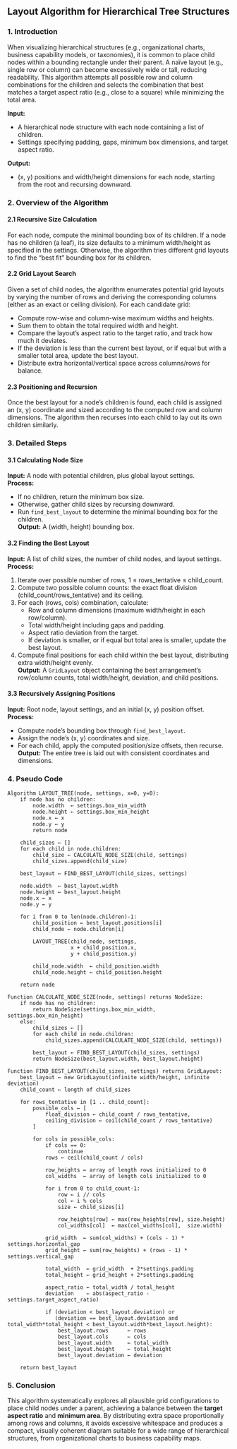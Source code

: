 ## Layout Algorithm for Hierarchical Tree Structures

### 1. Introduction

When visualizing hierarchical structures (e.g., organizational charts, business capability models, or taxonomies), it is common to place child nodes within a bounding rectangle under their parent. A naïve layout (e.g., single row or column) can become excessively wide or tall, reducing readability. This algorithm attempts all possible row and column combinations for the children and selects the combination that best matches a target aspect ratio (e.g., close to a square) while minimizing the total area.

**Input:**
- A hierarchical node structure with each node containing a list of children.
- Settings specifying padding, gaps, minimum box dimensions, and target aspect ratio.

**Output:**
- (x, y) positions and width/height dimensions for each node, starting from the root and recursing downward.

### 2. Overview of the Algorithm

#### 2.1 Recursive Size Calculation
For each node, compute the minimal bounding box of its children. If a node has no children (a leaf), its size defaults to a minimum width/height as specified in the settings. Otherwise, the algorithm tries different grid layouts to find the “best fit” bounding box for its children.

#### 2.2 Grid Layout Search
Given a set of child nodes, the algorithm enumerates potential grid layouts by varying the number of rows and deriving the corresponding columns (either as an exact or ceiling division). For each candidate grid:
- Compute row-wise and column-wise maximum widths and heights.
- Sum them to obtain the total required width and height.
- Compare the layout’s aspect ratio to the target ratio, and track how much it deviates.
- If the deviation is less than the current best layout, or if equal but with a smaller total area, update the best layout.
- Distribute extra horizontal/vertical space across columns/rows for balance.

#### 2.3 Positioning and Recursion
Once the best layout for a node’s children is found, each child is assigned an (x, y) coordinate and sized according to the computed row and column dimensions. The algorithm then recurses into each child to lay out its own children similarly.

### 3. Detailed Steps

#### 3.1 Calculating Node Size

**Input:** A node with potential children, plus global layout settings.  
**Process:**  
- If no children, return the minimum box size.  
- Otherwise, gather child sizes by recursing downward.  
- Run `find_best_layout` to determine the minimal bounding box for the children.  
**Output:** A (width, height) bounding box.

#### 3.2 Finding the Best Layout

**Input:** A list of child sizes, the number of child nodes, and layout settings.  
**Process:**  
1. Iterate over possible number of rows, 1 ≤ rows_tentative ≤ child_count.  
2. Compute two possible column counts: the exact float division (child_count/rows_tentative) and its ceiling.  
3. For each (rows, cols) combination, calculate:
   - Row and column dimensions (maximum width/height in each row/column).  
   - Total width/height including gaps and padding.  
   - Aspect ratio deviation from the target.  
   - If deviation is smaller, or if equal but total area is smaller, update the best layout.  
4. Compute final positions for each child within the best layout, distributing extra width/height evenly.  
**Output:** A `GridLayout` object containing the best arrangement’s row/column counts, total width/height, deviation, and child positions.

#### 3.3 Recursively Assigning Positions

**Input:** Root node, layout settings, and an initial (x, y) position offset.  
**Process:**  
- Compute node’s bounding box through `find_best_layout`.  
- Assign the node’s (x, y) coordinates and size.  
- For each child, apply the computed position/size offsets, then recurse.  
**Output:** The entire tree is laid out with consistent coordinates and dimensions.

### 4. Pseudo Code

```text
Algorithm LAYOUT_TREE(node, settings, x=0, y=0):
    if node has no children:
        node.width  ← settings.box_min_width
        node.height ← settings.box_min_height
        node.x ← x
        node.y ← y
        return node

    child_sizes ← []
    for each child in node.children:
        child_size ← CALCULATE_NODE_SIZE(child, settings)
        child_sizes.append(child_size)

    best_layout ← FIND_BEST_LAYOUT(child_sizes, settings)

    node.width  ← best_layout.width
    node.height ← best_layout.height
    node.x ← x
    node.y ← y

    for i from 0 to len(node.children)-1:
        child_position ← best_layout.positions[i]
        child_node ← node.children[i]

        LAYOUT_TREE(child_node, settings,
                    x + child_position.x,
                    y + child_position.y)

        child_node.width  ← child_position.width
        child_node.height ← child_position.height

    return node

Function CALCULATE_NODE_SIZE(node, settings) returns NodeSize:
    if node has no children:
        return NodeSize(settings.box_min_width, settings.box_min_height)
    else:
        child_sizes ← []
        for each child in node.children:
            child_sizes.append(CALCULATE_NODE_SIZE(child, settings))

        best_layout ← FIND_BEST_LAYOUT(child_sizes, settings)
        return NodeSize(best_layout.width, best_layout.height)

Function FIND_BEST_LAYOUT(child_sizes, settings) returns GridLayout:
    best_layout ← new GridLayout(infinite width/height, infinite deviation)
    child_count ← length of child_sizes

    for rows_tentative in [1 .. child_count]:
        possible_cols ← [
            float_division ← child_count / rows_tentative,
            ceiling_division ← ceil(child_count / rows_tentative)
        ]

        for cols in possible_cols:
            if cols == 0:
                continue
            rows ← ceil(child_count / cols)

            row_heights ← array of length rows initialized to 0
            col_widths  ← array of length cols initialized to 0

            for i from 0 to child_count-1:
                row ← i // cols
                col ← i % cols
                size ← child_sizes[i]

                row_heights[row] ← max(row_heights[row], size.height)
                col_widths[col]  ← max(col_widths[col],  size.width)

            grid_width  ← sum(col_widths) + (cols - 1) * settings.horizontal_gap
            grid_height ← sum(row_heights) + (rows - 1) * settings.vertical_gap

            total_width  ← grid_width  + 2*settings.padding
            total_height ← grid_height + 2*settings.padding

            aspect_ratio ← total_width / total_height
            deviation    ← abs(aspect_ratio - settings.target_aspect_ratio)

            if (deviation < best_layout.deviation) or
               (deviation == best_layout.deviation and total_width*total_height < best_layout.width*best_layout.height):
                best_layout.rows      ← rows
                best_layout.cols      ← cols
                best_layout.width     ← total_width
                best_layout.height    ← total_height
                best_layout.deviation ← deviation

    return best_layout
```

### 5. Conclusion

This algorithm systematically explores all plausible grid configurations to place child nodes under a parent, achieving a balance between the **target aspect ratio** and **minimum area**. By distributing extra space proportionally among rows and columns, it avoids excessive whitespace and produces a compact, visually coherent diagram suitable for a wide range of hierarchical structures, from organizational charts to business capability maps.

